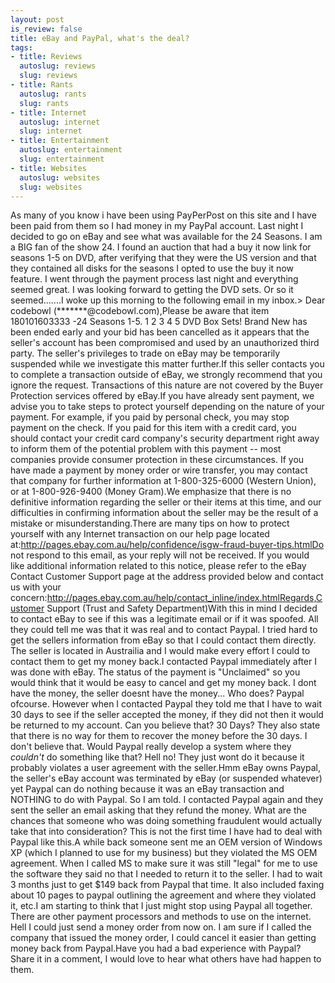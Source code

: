 ```yaml
--- 
layout: post
is_review: false
title: eBay and PayPal, what's the deal?
tags: 
- title: Reviews
  autoslug: reviews
  slug: reviews
- title: Rants
  autoslug: rants
  slug: rants
- title: Internet
  autoslug: internet
  slug: internet
- title: Entertainment
  autoslug: entertainment
  slug: entertainment
- title: Websites
  autoslug: websites
  slug: websites
---
```

As many of you know i have been using PayPerPost on this site and I have been paid from them so I had money in my PayPal account.  Last night I decided to go on eBay and see what was available for the 24 Seasons.  I am a BIG fan of the show 24.  I found an auction that had a buy it now link for seasons 1-5 on DVD, after verifying that they were the US version and that they contained all disks for the seasons I opted to use the buy it now feature.  I went through the payment process last night and everything seemed great.  I was looking forward to getting the DVD sets.  Or so it seemed.......I woke up this morning to the following email in my inbox.<!--more-->>  Dear codebowl (*******@codebowl.com),Please be aware that item 180101603333 -24 Seasons 1-5. 1 2 3 4 5 DVD Box Sets! Brand New has been ended early and your bid has been cancelled as it appears that the seller's account has been compromised and used by an unauthorized third party. The seller's privileges to trade on eBay may be temporarily suspended while we investigate this matter further.If this seller contacts you to complete a transaction outside of eBay, we strongly recommend that you ignore the request. Transactions of this nature are not covered by the Buyer Protection services offered by eBay.If you have already sent payment, we advise you to take steps to protect yourself depending on the nature of your payment. For example, if you paid by personal check, you may stop payment on the check. If you paid for this item with a credit card, you should contact your credit card company's security department right away to inform them of the potential problem with this payment -- most companies provide consumer protection in these circumstances. If you have made a payment by money order or wire transfer, you may contact that company for further information at 1-800-325-6000 (Western Union), or at 1-800-926-9400 (Money Gram).We emphasize that there is no definitive information regarding the seller or their items at this time, and our difficulties in confirming information about the seller may be the result of a mistake or misunderstanding.There are many tips on how to protect yourself with any Internet transaction on our help page located at:http://pages.ebay.com.au/help/confidence/isgw-fraud-buyer-tips.htmlDo not respond to this email, as your reply will not be received. If you would like additional information related to this notice, please refer to the eBay Contact Customer Support page at the address provided below and contact us with your concern:http://pages.ebay.com.au/help/contact_inline/index.htmlRegards,Customer Support (Trust and Safety Department)With this in mind I decided to contact eBay to see if this was a legitimate email or if it was spoofed.  All they could tell me was that it was real and to contact Paypal.  I tried hard to get the sellers information from eBay so that I could contact them directly.  The seller is located in Austrailia and I would make every effort I could to contact them to get my money back.I contacted Paypal immediately after I was done with eBay.  The status of the payment is "Unclaimed"  so you would think that it would be easy to cancel and get my money back.  I dont have the money, the seller doesnt have the money...  Who does?  Paypal ofcourse.  However when I contacted Paypal they told me that I have to wait 30 days to see if the seller accepted the money, if they did not then it would be returned to my account.  Can you believe that?  30 Days?  They also state that there is no way for them to recover the money before the 30 days.  I don't believe that.  Would Paypal really develop a system where they *couldn't* do something like that?  Hell no!  They just wont do it because it probably violates a user agreement with the seller.Hmm eBay owns Paypal, the seller's eBay account was terminated by eBay (or suspended whatever) yet Paypal can do nothing because it was an eBay transaction and NOTHING to do with Paypal.  So I am told.  I contacted Paypal again and they sent the seller an email asking that they refund the money.  What are the chances that someone who was doing something fraudulent would actually take that into consideration?  This is not the first time I have had to deal with Paypal like this.A while back someone sent me an OEM version of Windows XP (which I planned to use for my business) but they violated the MS OEM agreement.  When I called MS to make sure it was still "legal" for me to use the software they said no that I needed to return it to the seller.  I had to wait 3 months just to get $149 back from Paypal that time.  It also included faxing about 10 pages to paypal outlining the agreement and where they violated it, etc.I am starting to think that I just might stop using Paypal all together.  There are other payment processors and methods to use on the internet.  Hell I could just send a money order from now on.  I am sure if I called the company that issued the money order, I could cancel it easier than getting money back from Paypal.Have you had a bad experience with Paypal?  Share it in a comment, I would love to hear what others have had happen to them.
